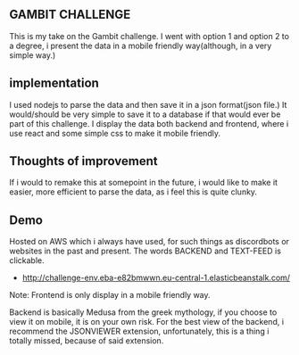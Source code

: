 ## GAMBIT CHALLENGE

This is my take on the Gambit challenge. I went with option 1 and option 2 to a degree, i present the data in a mobile friendly way(although, in a very simple way.)



## implementation

I used nodejs to parse the data and then save it in a json format(json file.) It would/should be very simple to save it to a database if that would ever be part of this challenge.
I display the data both backend and frontend, where i use react and some simple css to make it mobile friendly.



## Thoughts of improvement

If i would to remake this at somepoint in the future, i would like to make it easier, more efficient to parse the data, as i feel this is quite clunky. 



## Demo

Hosted on AWS which i always have used, for such things as discordbots or websites in the past and present. The words BACKEND and TEXT-FEED is clickable.


- http://challenge-env.eba-e82bmwwn.eu-central-1.elasticbeanstalk.com/






Note: Frontend is only display in a mobile friendly way. 

Backend is basically Medusa from the greek mythology, if you choose to view it on mobile, it is on your own risk.
For the best view of the backend, i recommend the JSONVIEWER extension, unfortunately, this is a thing i totally missed, because of said extension.
